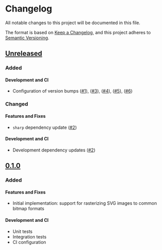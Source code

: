 # Changelog

All notable changes to this project will be documented in this file.

The format is based on [Keep a Changelog](https://keepachangelog.com/en/1.0.0/),
and this project adheres to [Semantic Versioning](https://semver.org/spec/v2.0.0.html).

## [Unreleased]

### Added

#### Development and CI

-   Configuration of version bumps ([#1]), ([#3]), ([#4]), ([#5]), ([#6])

### Changed

#### Features and Fixes

-   `sharp` dependency update ([#2])

#### Development and CI

-   Development dependency updates ([#2])

## [0.1.0]

### Added

#### Features and Fixes

-   Initial implementation: support for rasterizing SVG images to common bitmap formats

#### Development and CI

-   Unit tests
-   Integration tests
-   CI configuration

[#1]: https://github.com/jarrodldavis/rasterize-svg-path-webpack-plugin/pull/1

[#2]: https://github.com/jarrodldavis/rasterize-svg-path-webpack-plugin/pull/2

[#3]: https://github.com/jarrodldavis/rasterize-svg-path-webpack-plugin/pull/3

[#4]: https://github.com/jarrodldavis/rasterize-svg-path-webpack-plugin/pull/4

[#5]: https://github.com/jarrodldavis/rasterize-svg-path-webpack-plugin/pull/5

[#6]: https://github.com/jarrodldavis/rasterize-svg-path-webpack-plugin/pull/6

[Unreleased]: https://github.com/jarrodldavis/rasterize-svg-path-webpack-plugin/compare/v0.1.0...HEAD

[0.1.0]: https://github.com/jarrodldavis/rasterize-svg-path-webpack-plugin/compare/v0.0.1...v0.1.0

